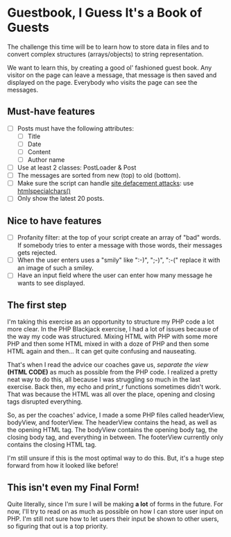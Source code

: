 # Guestbook, I Guess It's a Book of Guests
The challenge this time will be to learn how to store data in files and to convert complex structures (arrays/objects) to string representation.

We want to learn this, by creating a good ol' fashioned guest book.
Any visitor on the page can leave a message, that message is then saved and displayed on the page.
Everybody who visits the page can see the messages.

## Must-have features
- [ ] Posts must have the following attributes:
  - [ ] Title
  - [ ] Date
  - [ ] Content
  - [ ] Author name

- [ ] Use at least 2 classes: PostLoader & Post
- [ ] The messages are sorted from new (top) to old (bottom).
- [ ] Make sure the script can handle [site defacement attacks](https://en.wikipedia.org/wiki/Website_defacement): use [htmlspecialchars()](https://www.php.net/htmlspecialchars)
- [ ] Only show the latest 20 posts.

## Nice to have features
- [ ] Profanity filter: at the top of your script create an array of "bad" words. If somebody tries to enter a message with those words, their messages gets rejected.
- [ ] When the user enters uses a "smily" like ":-)", ";-)", ":-(" replace it with an image of such a smiley.
- [ ] Have an input field where the user can enter how many message he wants to see displayed.

## The first step
I'm taking this exercise as an opportunity to structure my PHP code a lot more clear.
In the PHP Blackjack exercise, I had a lot of issues because of the way my code was structured.
Mixing HTML with PHP with some more PHP and then some HTML mixed in with a doze of PHP and then some HTML again and then...
It can get quite confusing and nauseating.

That's when I read the advice our coaches gave us, *separate the view* **(HTML CODE)** as much as possible from the PHP code.
I realized a pretty neat way to do this, all because I was struggling so much in the last exercise.
Back then, my echo and print_r functions sometimes didn't work.
That was because the HTML was all over the place, opening and closing tags disrupted everything.

So, as per the coaches' advice, I made a some PHP files called headerView, bodyView, and footerView.
The headerView contains the head, as well as the opening HTML tag.
The bodyView contains the opening body tag, the closing body tag, and everything in between.
The footerView currently only contains the closing HTML tag.

I'm still unsure if this is the most optimal way to do this.
But, it's a huge step forward from how it looked like before!

## This isn't even my Final Form!
Quite literally, since I'm sure I will be making **a lot** of forms in the future.
For now, I'll try to read on as much as possible on how I can store user input on PHP.
I'm still not sure how to let users their input be shown to other users, so figuring that out is a top priority.
